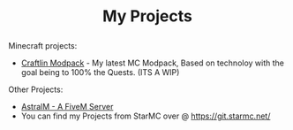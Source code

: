 # <p align="center">My Projects</p>


Minecraft projects:
* [Craftlin Modpack](https://github.com/Derek1256/Craftlin) - My latest MC Modpack, Based on technoloy with the goal being to 100% the Quests. (ITS A WIP)

Other Projects:
* [AstralM - A FiveM Server](https://git.starmc.net/StarMC/AstralM)
* You can find my Projects from StarMC over @ https://git.starmc.net/
